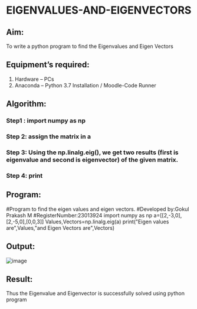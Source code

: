 # EIGENVALUES-AND-EIGENVECTORS
## Aim:
To write a python program to find the Eigenvalues and Eigen Vectors
## Equipment’s required:
1. 	Hardware – PCs
2. 	Anaconda – Python 3.7 Installation / Moodle-Code Runner
## Algorithm:
### Step1 : import numpy as np
### Step 2: assign the matrix in a
### Step 3: Using the np.linalg.eig(),  we get two results (first is eigenvalue and second is eigenvector) of the given matrix.
### Step 4: print

## Program:
#Program to find the eigen values and eigen vectors.
#Developed by:Gokul Prakash M
#RegisterNumber:23013924
import numpy as np
a=[[2,-3,0],[2,-5,0],[0,0,3]]
Values,Vectors=np.linalg.eig(a)
print("Eigen values are",Values,"and Eigen Vectors are",Vectors)

## Output:
![image](https://github.com/gokulprakash23013924/EIGENVALUES-AND-EIGENVECTORS/assets/150231472/cb63aa71-ea3e-4b1f-b6d5-933d0ca63395)

## Result:
Thus the Eigenvalue and Eigenvector is successfully solved using python program
